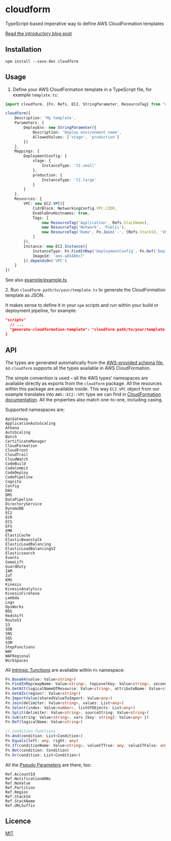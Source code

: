 # cloudform
TypeScript-based imperative way to define AWS CloudFormation templates

[Read the introductory blog post](https://brightinventions.pl/blog/introducing-cloudform-tame-aws-cloudformation-templates/)

## Installation

`npm install --save-dev cloudform`

## Usage

1. Define your AWS CloudFormation template in a TypeScript file, for example `template.ts`:

```typescript
import cloudform, {Fn, Refs, EC2, StringParameter, ResourceTag} from "cloudform"

cloudform({
    Description: 'My template',
    Parameters: {
        DeployEnv: new StringParameter({
            Description: 'Deploy environment name',
            AllowedValues: ['stage', 'production']
        })
    },
    Mappings: {
        DeploymentConfig: {
            stage: {
                InstanceType: 't2.small'
            },
            production: {
                InstanceType: 't2.large'
            }
        }
    },
    Resources: {
        VPC: new EC2.VPC({
            CidrBlock: NetworkingConfig.VPC.CIDR,
            EnableDnsHostnames: true,
            Tags: [
                new ResourceTag('Application', Refs.StackName),
                new ResourceTag('Network', 'Public'),
                new ResourceTag('Name', Fn.Join('-', [Refs.StackId, 'VPC']))
            ]
        }),
        Instance: new EC2.Instance({
            InstanceType: Fn.FindInMap('DeploymentConfig', Fn.Ref('DeployEnv'), 'InstanceType'),
            ImageId: 'ami-a85480c7'
        }).dependsOn('VPC')
    }
})
```

See also [example/example.ts](https://github.com/bright/cloudform/blob/master/example/example.ts).

2\. Run `cloudform path/to/your/template.ts` to generate the CloudFormation template as JSON. 

It makes sense to define it in your `npm` scripts and run within your build or deployment pipeline, for example:

```json
"scripts"
  // ...
  "generate-cloudformation-template": "cloudform path/to/your/template > template.aws"
}
```

## API

The types are generated automatically from the [AWS-provided schema file](http://docs.aws.amazon.com/AWSCloudFormation/latest/UserGuide/cfn-resource-specification.html), so `cloudform` supports all the types available in AWS CloudFormation. 

The simple convention is used – all the AWS types’ namespaces are available directly as exports from the `cloudform` package. All the resources within this package are available inside. This way `EC2.VPC` object from our example translates into `AWS::EC2::VPC` type we can find in [CloudFormation documentation](http://docs.aws.amazon.com/AWSCloudFormation/latest/UserGuide/aws-resource-ec2-vpc.html). All the properties also match one-to-one, including casing.

Supported namespaces are:

```
ApiGateway
ApplicationAutoScaling
Athena
AutoScaling
Batch
CertificateManager
CloudFormation
CloudFront
CloudTrail
CloudWatch
CodeBuild
CodeCommit
CodeDeploy
CodePipeline
Cognito
Config
DAX
DMS
DataPipeline
DirectoryService
DynamoDB
EC2
ECR
ECS
EFS
EMR
ElastiCache
ElasticBeanstalk
ElasticLoadBalancing
ElasticLoadBalancingV2
Elasticsearch
Events
GameLift
GuardDuty
IAM
IoT
KMS
Kinesis
KinesisAnalytics
KinesisFirehose
Lambda
Logs
OpsWorks
RDS
Redshift
Route53
S3
SDB
SNS
SQS
SSM
StepFunctions
WAF
WAFRegional
WorkSpaces
```

All [Intrinsic Tunctions](http://docs.aws.amazon.com/AWSCloudFormation/latest/UserGuide/intrinsic-function-reference.html) are available within `Fn` namespace:

```typescript
Fn.Base64(value: Value<string>)
Fn.FindInMap(mapName: Value<string>, topLevelKey: Value<string>, secondLevelKey: Value<string>)
Fn.GetAtt(logicalNameOfResource: Value<string>, attributeName: Value<string>)
Fn.GetAZs(region?: Value<string>)
Fn.ImportValue(sharedValueToImport: Value<any>)
Fn.Join(delimiter: Value<string>, values: List<any>)
Fn.Select(index: Value<number>, listOfObjects: List<any>)
Fn.Split(delimiter: Value<string>, sourceString: Value<string>)
Fn.Sub(string: Value<string>, vars [key: string]: Value<any> })
Fn.Ref(logicalName: Value<string>)

// condition functions
Fn.And(condition: List<Condition>)
Fn.Equals(left: any, right: any)
Fn.If(conditionName: Value<string>, valueIfTrue: any, valueIfFalse: any)
Fn.Not(condition: Condition)
Fn.Or(condition: List<Condition>)
```

All the [Pseudo Parameters](http://docs.aws.amazon.com/AWSCloudFormation/latest/UserGuide/pseudo-parameter-reference.html) are there, too:

```
Ref.AccountId
Ref.NotificationARNs
Ref.NoValue
Ref.Partition
Ref.Region
Ref.StackId
Ref.StackName
Ref.URLSuffix
```

## Licence

[MIT](https://github.com/bright/cloudform/blob/master/LICENCE)